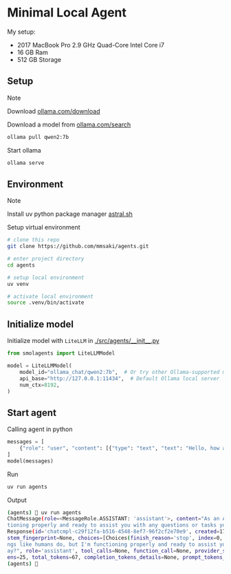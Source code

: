 # Minimal Local Agent

My setup:

- 2017 MacBook Pro 2.9 GHz Quad-Core Intel Core i7
- 16 GB Ram
- 512 GB Storage

## Setup

> [!NOTE]
> Download [ollama.com/download](https://ollama.com/download)

Download a model from [ollama.com/search](https://ollama.com/search)

```sh
ollama pull qwen2:7b
```

Start ollama

```sh
ollama serve
```

## Environment

> [!NOTE]
> Install uv python package manager [astral.sh](https://docs.astral.sh/uv/getting-started/installation/)

Setup virtual environment

```sh
# clone this repo
git clone https://github.com/mmsaki/agents.git

# enter project directory
cd agents

# setup local environment
uv venv

# activate local environment
source .venv/bin/activate
```

## Initialize model

Initialize model with `LiteLLM` in [./src/agents/\_\_init\_\_.py](./src/agents/__init__.py)

```py
from smolagents import LiteLLMModel

model = LiteLLMModel(
    model_id="ollama_chat/qwen2:7b",  # Or try other Ollama-supported models
    api_base="http://127.0.0.1:11434",  # Default Ollama local server
    num_ctx=8192,
)

```

## Start agent

Calling agent in python

```py
messages = [
    {"role": "user", "content": [{"type": "text", "text": "Hello, how are you?"}]}
]
model(messages)
```

Run

```sh
uv run agents
```

Output

```sh
(agents) 🐇 uv run agents
ChatMessage(role=<MessageRole.ASSISTANT: 'assistant'>, content="As an AI language model, I don't have feelings like humans do, but I'm func
tioning properly and ready to assist you with any questions or tasks you might have! How can I help you today?", tool_calls=None, raw=Model
Response(id='chatcmpl-c29f12fa-b516-4548-8ef7-96f2cf2e70e9', created=1745245459, model='ollama_chat/qwen2:7b', object='chat.completion', sy
stem_fingerprint=None, choices=[Choices(finish_reason='stop', index=0, message=Message(content="As an AI language model, I don't have feeli
ngs like humans do, but I'm functioning properly and ready to assist you with any questions or tasks you might have! How can I help you tod
ay?", role='assistant', tool_calls=None, function_call=None, provider_specific_fields=None))], usage=Usage(completion_tokens=42, prompt_tok
ens=25, total_tokens=67, completion_tokens_details=None, prompt_tokens_details=None)))
(agents) 🐇 
```
